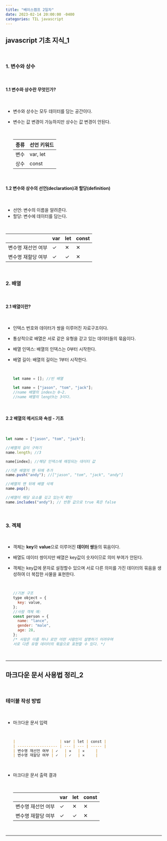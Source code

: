 ```yaml
---
title: "베이스캠프 2일차"
date: 2023-02-14 20:00:00 -0400
categories: TIL javascript
---
```


## javascript 기초 지식\_1

<br>

### 1. 변수와 상수

<br>

#### 1.1 변수와 상수란 무엇인가?

<br>

- 변수와 상수는 모두 데이터를 담는 공간이다.
- 변수는 값 변경이 가능하지만 상수는 값 변경이 안된다.

    <br>

  | 종류 | 선언 키워드 |
  | ---- | ----------- |
  | 변수 | var, let    |
  | 상수 | const       |

    <br>

#### 1.2 변수와 상수의 선언(declaration)과 할당(definition)

<br>

- 선언: 변수의 이름을 알려준다.
- 할당: 변수에 데이터를 담는다.

<br>

|                    | var | let | const |
| ------------------ | --- | --- | ----- |
| 변수명 재선언 여부 | ✓   | ✕   | ✕     |
| 변수명 재할당 여부 | ✓   | ✓   | ✕     |

<br>

### 2. 배열

<br>

#### 2.1 배열이란?

<br>

- 인텍스 번호와 데이터가 쌍을 이루어진 자료구조이다.
- 통상적으로 배열은 서로 같은 유형을 갇고 있는 데이터들의 묶음이다.
- 배열 인덱스: 배열의 인덱스는 0부터 시작한다.
- 배열 길이: 배열의 길이는 1부터 시작한다.

  <br>

  ```javascript
  let name = []; //빈 배열

  let name = ["jason", "tom", "jack"];
  //name 배열의 index는 0~2.
  //name 배열의 length는 3이다.
  ```

  <br>

#### 2.2 배열의 메서드와 속성 - 기초

  <br>
  
  ```javascript
  let name = ["jason", "tom", "jack"];
  
  //배열의 길이 구하기
  name.length; //3
  
  name[index]; //해당 인덱스에 매칭되는 데이터 값
  
  //기존 배열의 맨 뒤에 추가
  name.push("andy"); //["jason", "tom", "jack", "andy"]
  
  //배열의 맨 뒤에 배열 삭제
  name.pop(); 
  
  //배열이 해당 요소를 깆고 있는지 확인
  name.includes("andy"); // 반환 값으로 true 혹은 false
  ```
  
  <br>

### 3. 겍체

<br>

- 객체는 **key**와 **value**으로 이루어진 **데이터 쌍**들의 묶음이다.
- 배열도 데이터 쌍이지만 배열은 key값이 숫자이므로 의미 부여가 안된다.
- 객체는 key값에 문자로 설정할수 있으며 서로 다른 의미를 가진 데이터의 묶음을 생성하여 더 복잡한 사물을 표현한다.

  <br>

  ```javascript
  //기본 구조
  type object = {
    key: value,
  };
  //사람 객체 예:
  const person = {
    name: "lance",
    gender: "male",
    age: 28,
  };
  /* 사람은 이름 하나 로만 어떤 사람인지 설명하기 어려우며 
  서로 다른 유형 데이터의 묶음으로 표현할 수 있다. */
  ```

  <br>

<hr>

## 마크다운 문서 사용법 정리\_2

<br>

### 테이블 작성 방법

<br>

- 마크다운 문서 입력

  <br>

  ```markdown
  |                    | var | let | const |
  | ------------------ | --- | --- | ----- |
  | 변수명 재선언 여부 | ✓   | ✕   | ✕     |
  | 변수명 재할당 여부 | ✓   | ✓   | ✕     |
  ```

  <br>

- 마크다운 문서 출력 결과

  <br>

  |                    | var | let | const |
  | ------------------ | --- | --- | ----- |
  | 변수명 재선언 여부 | ✓   | ✕   | ✕     |
  | 변수명 재할당 여부 | ✓   | ✓   | ✕     |

  <br>

<hr>
